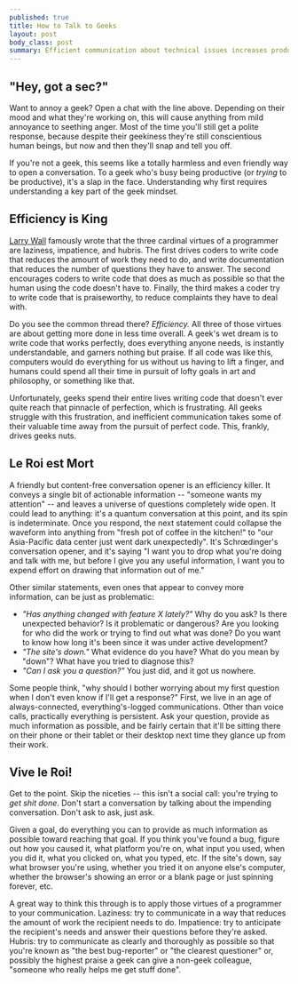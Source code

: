 ```yaml
--- 
published: true
title: How to Talk to Geeks
layout: post
body_class: post
summary: Efficient communication about technical issues increases productivity and happiness.
---
```


"Hey, got a sec?"
-----------------

Want to annoy a geek? Open a chat with the line above. Depending on their mood and what they're working on, this will cause anything from mild annoyance to seething anger. Most of the time you'll still get a polite response, because despite their geekiness they're still conscientious human beings, but now and then they'll snap and tell you off.

If you're not a geek, this seems like a totally harmless and even friendly way to open a conversation. To a geek who's busy being productive (or _trying_ to be productive), it's a slap in the face. Understanding why first requires understanding a key part of the geek mindset.

Efficiency is King
------------------

[Larry Wall][1] famously wrote that the three cardinal virtues of a programmer are laziness, impatience, and hubris. The first drives coders to write code that reduces the amount of work they need to do, and write documentation that reduces the number of questions they have to answer. The second encourages coders to write code that does as much as possible so that the human using the code doesn't have to. Finally, the third makes a coder try to write code that is praiseworthy, to reduce complaints they have to deal with.

Do you see the common thread there? _Efficiency._ All three of those virtues are about getting more done in less time overall. A geek's wet dream is to write code that works perfectly, does everything anyone needs, is instantly understandable, and garners nothing but praise. If all code was like this, computers would do everything for us without us having to lift a finger, and humans could spend all their time in pursuit of lofty goals in art and philosophy, or something like that.

Unfortunately, geeks spend their entire lives writing code that doesn't ever quite reach that pinnacle of perfection, which is frustrating. All geeks struggle with this frustration, and inefficient communication takes some of their valuable time away from the pursuit of perfect code. This, frankly, drives geeks nuts.

Le Roi est Mort
---------------

A friendly but content-free conversation opener is an efficiency killer. It conveys a single bit of actionable information -- "someone wants my attention" -- and leaves a universe of questions completely wide open. It could lead to anything: it's a quantum conversation at this point, and its spin is indeterminate. Once you respond, the next statement could collapse the waveform into anything from "fresh pot of coffee in the kitchen!" to "our Asia-Pacific data center just went dark unexpectedly". It's Schr&oelig;dinger's  conversation opener, and it's saying "I want you to drop what you're doing and talk with me, but before I give you any useful information, I want you to expend effort on drawing that information out of me."

Other similar statements, even ones that appear to convey more information, can be just as problematic:

* _"Has anything changed with feature X lately?"_ Why do you ask? Is there unexpected behavior? Is it problematic or dangerous? Are you looking for who did the work or trying to find out what was done? Do you want to know how long it's been since it was under active development?
* _"The site's down."_ What evidence do you have? What do you mean by "down"? What have you tried to diagnose this?
* _"Can I ask you a question?"_ You just did, and it got us nowhere.

Some people think, "why should I bother worrying about my first question when I don't even know if I'll get a response?" First, we live in an age of always-connected, everything's-logged communications. Other than voice calls, practically everything is persistent. Ask your question, provide as much information as possible, and be fairly certain that it'll be sitting there on their phone or their tablet or their desktop next time they glance up from their work.

Vive le Roi!
------------

Get to the point. Skip the niceties -- this isn't a social call: you're trying to _get shit done_. Don't start a conversation by talking about the impending conversation. Don't ask to ask, just ask.

Given a goal, do everything you can to provide as much information as possible toward reaching that goal. If you think you've found a bug, figure out how you caused it, what platform you're on, what input you used, when you did it, what you clicked on, what you typed, etc. If the site's down, say what browser you're using, whether you tried it on anyone else's computer, whether the browser's showing an error or a blank page or just spinning forever, etc.

A great way to think this through is to apply those virtues of a programmer to your communication. Laziness: try to communicate in a way that reduces the amount of work the recipient needs to do. Impatience: try to anticipate the recipient's needs and answer their questions before they're asked. Hubris: try to communicate as clearly and thoroughly as possible so that you're known as "the best bug-reporter" or "the clearest questioner" or, possibly the highest praise a geek can give a non-geek colleague, "someone who really helps me get stuff done".

 [1]: http://en.wikipedia.org/wiki/Larry_Wall "Wikipedia: Larry Wall"
